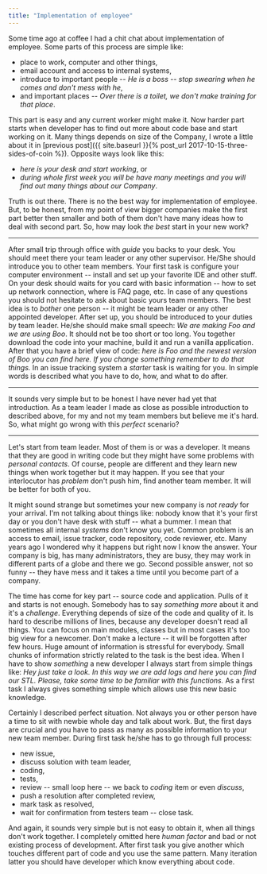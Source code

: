 ```yaml
---
title: "Implementation of employee"
---
```


Some time ago at coffee I had a chit chat about implementation of employee.
Some parts of this process are simple like:
* place to work, computer and other things,
* email account and access to internal systems,
* introduce to important people -- _He is a boss -- stop swearing when he
comes and don't mess with he_,
* and important places -- _Over there is a toilet, we don't make training
for that place_.

This part is easy and any current worker might make it. Now harder part starts
when developer has to find out more about code base and start working on it.
Many things depends on size of the Company, I wrote a little about it in [previous
post]({{ site.baseurl }}{% post_url 2017-10-15-three-sides-of-coin %}). Opposite
ways look like this:
* _here is your desk and start working_, or
* _during whole first week you will be have many meetings and you will find out
many things about our Company_.

Truth is out there. There is no the best way for implementation of employee.
But, to be honest, from my point of view bigger companies make the first part
better then smaller and both of them don't have many ideas how to deal with
second part. So, how may look _the best_ start in your new work?

---

After small trip through office with _guide_ you backs to your desk. You
should meet there your team leader or any other supervisor. He/She should
introduce you to other team members. Your first task is configure your computer
environment -- install and set up your favorite IDE and other stuff. On your
desk should waits for you card with basic information -- how to set up network
connection, where is FAQ page, etc. In case of any questions you should not
hesitate to ask about basic yours team members. The best idea is to _bother_
one person -- it might be team leader or any other appointed developer.
After set up, you should be introduced to your duties by team leader. He/she
should make small speech: _We are making Foo and we are using Boo_. It should
not be too short or too long. You together download the code into your machine,
build it and run a vanilla application. After that you have a brief view of code:
_here is Foo and the newest version of Boo you can find here. If you change
something remember to do that things._ In an issue tracking system a _starter_
task is waiting for you. In simple words is described what you have to do, how,
and what to do after.

---

It sounds very simple but to be honest I have never had yet that introduction.
As a team leader I made as close as possible introduction to described above,
for my and not my team members but believe me it's hard.
So, what might go wrong with this _perfect_ scenario?

---

Let's start from team leader. Most of them is or was a developer. It means that
they are good in writing code but they might have some problems with _personal
contacts_. Of course, people are different and they learn new things when
work together but it may happen. If you see that your interlocutor has _problem_
don't push him, find another team member. It will be better for both of you.

It might sound strange but sometimes your new company is _not ready_ for your
arrival. I'm not talking about things like: nobody know that it's your first day
or you don't have desk with stuff -- what a bummer. I mean that sometimes all
internal _systems_ don't know you yet. Common problem is an access to email,
issue tracker, code repository, code reviewer, etc. Many years ago I wondered
why it happens but right now I know the answer. Your company is big, has
many administrators, they are busy, they may work in different parts of a globe
and there we go.
Second possible answer, not so funny -- they have mess and it takes a time until
you become part of a company.

The time has come for key part -- source code and application. Pulls of it and
starts is not enough. Somebody has to say _something more_ about it and it's a _challenge_.
Everything depends of size of the code and quality of it. Is hard to describe
millions of lines, because any developer doesn't read all things. You can focus
on main modules, classes but in most cases it's too big view for a newcomer. 
Don't make a lecture -- it will be forgotten after few hours. Huge amount of information
is stressful for everybody. Small chunks of information strictly related to the
task is the best idea.
When I have to show _something_ a new developer I always start from simple things like:
_Hey just take a look. In this way we are add logs and here you can find our
STL. Please, take some time to be familiar with this functions._ As a first
task I always gives something simple which allows use this new basic knowledge.

Certainly I described perfect situation. Not always you or other person have
a time to sit with newbie whole day and talk about work. But, the first days
are crucial and you have to pass as many as possible information to your new
team member. During first task he/she has to go through full process:
* new issue,
* discuss solution with team leader,
* coding,
* tests,
* review -- small loop here -- we back to _coding_ item or even _discuss_,
* push a resolution after completed review,
* mark task as resolved,
* wait for confirmation from testers team -- close task.

And again, it sounds very simple but is not easy to obtain it, when all things
don't work together. I completely omitted here _human factor_ and bad or not
existing process of development. After first task you give another which touches
different part of code and you use the same pattern. Many iteration latter you
should have developer which know everything about code.
